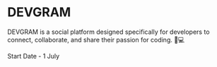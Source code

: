 # DEVGRAM
DEVGRAM is a social platform designed specifically for developers to connect, collaborate, and share their passion for coding. 🤖💻

Start Date - 1 July
